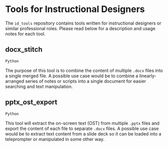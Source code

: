# Tools for Instructional Designers

The `id_tools` repository contains tools written for instructional designers or similar professional roles. Please read below for a description and usage notes for each tool. 

## docx_stitch
`Python`

The purpose of this tool is to combine the content of multiple `.docx` files into a single merged file. A possible use case would be to combine a linearly-arranged series of notes or scripts into a single document for easier searching and text manipulation. 

## pptx_ost_export
`Python`

This tool will extract the on-screen text (OST) from multiple `.pptx` files and export the content of each file to separate `.docx` files. A possible use case would be to extract text content from a slide deck so it can be loaded into a teleprompter or manipulated in some other way. 




